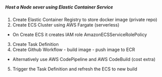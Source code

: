 ##### Host a Node sever using Elastic Container Service

1. Create Elastic Container Registry to store docker image (private repo)
2. Create ECS Cluster using AWS Fargate (serverless) 
- On Create ECS it creates IAM role AmazonECSServiceRolePolicy

3.  Create Task Definition
4.  Create Github Workflow - build image - push image to ECR
- Alternatively use AWS CodePipeline and AWS CodeBuild (cost extra)

5.  Trigger the Task Definition and refresh the ECS to new build